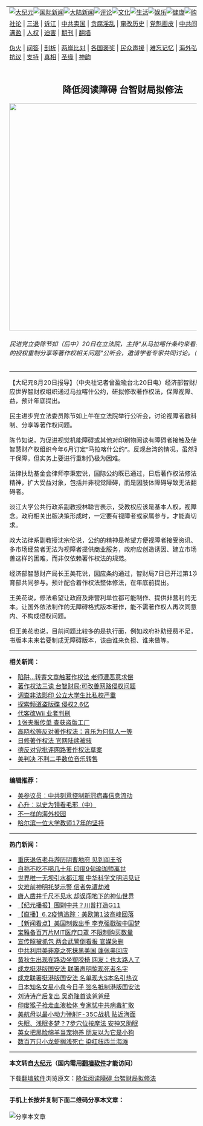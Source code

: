 <a name="1" id="1" target="_blank"></a><span id="1"></span>
<table align=center border="0"><tr><td colspan="2" VALIGN=TOP><a href="https://github.com/im2706/djy/blob/master/gb/nsc413.md#1"><img src="https://raw.githubusercontent.com/im2706/www/master/t/djy/1.jpg" title="大纪元"></a><a href="https://github.com/im2706/djy/blob/master/gb/n24hr.md#1"><img src="https://raw.githubusercontent.com/im2706/www/master/t/djy/3.jpg" title="国际新闻"></a><a href="https://github.com/im2706/djy/blob/master/gb/nsc413.md#1"><img src="https://raw.githubusercontent.com/im2706/www/master/t/djy/4.jpg" title="大陆新闻"></a><a href="https://github.com/im2706/djy/blob/master/gb/news392.md#1"><img src="https://raw.githubusercontent.com/im2706/www/master/t/djy/5.jpg" title="评论"></a><a href="https://github.com/im2706/djy/blob/master/gb/news2007.md#1"><img src="https://raw.githubusercontent.com/im2706/www/master/t/djy/6.jpg" title="文化"></a><a href="https://github.com/im2706/djy/blob/master/gb/news2008.md#1"><img src="https://raw.githubusercontent.com/im2706/www/master/t/djy/7.jpg" title="生活"></a><a href="https://github.com/im2706/djy/blob/master/gb/ncyule.md#1"><img src="https://raw.githubusercontent.com/im2706/www/master/t/djy/8.jpg" title="娱乐"></a><a href="https://github.com/im2706/djy/blob/master/gb/nsc1002.md#1"><img src="https://raw.githubusercontent.com/im2706/www/master/t/djy/9.jpg" title="健康"><a href="https://www.youlucky.com"><img src="https://raw.githubusercontent.com/im2706/www/master/t/djy/10.jpg" title="购物"></a><a href="https://donate.epochtimes.com/?utm_medium=epochtimes&utm_source=referral&utm_campaign=donate_button_djyarticleheader"><img src="https://raw.githubusercontent.com/im2706/www/master/t/djy/12.jpg" title="捐款"></a></td></tr>
<tr><td colspan="2" VALIGN=TOP><a target="_blank" href="https://github.com/im2706/djy/blob/master/gb/9p.md#1">社论</a> | <a target="_blank" href="https://github.com/im2706/djy/blob/master/gb/nf5657.md#1">三退</a> | <a target="_blank" href="https://github.com/im2706/djy/blob/master/gb/nf6124.md#1">诉江</a> | <a target="_blank" href="https://github.com/im2706/djy/blob/master/gb/nf1176117.md#1">中共卖国</a> | <a target="_blank" href="https://github.com/im2706/djy/blob/master/gb/nf5773.md#1">贪腐淫乱</a> | <a target="_blank" href="https://github.com/im2706/djy/blob/master/gb/nf1176115.md#1">窜改历史</a> | <a target="_blank" href="https://github.com/im2706/djy/blob/master/gb/nf1176107.md#1">党魁画皮</a> | <a target="_blank" href="https://github.com/im2706/djy/blob/master/gb/nf1320400.md#1">中共间谍</a> | <a target="_blank" href="https://github.com/im2706/djy/blob/master/gb/nf1176114.md#1">破坏传统</a> | <a target="_blank" href="https://github.com/im2706/ntdtv/blob/master/gb/prog447_1.md#1">恶贯满盈</a> | <a target="_blank" href="https://github.com/im2706/djy/blob/master/gb/ncid278.md#1">人权</a> | <a target="_blank" href="https://github.com/im2706/djy/blob/master/gb/nf1176111.md#1">迫害</a> | <a target="_blank" href="https://gitlab.com/szzdlab/mh-qikan/blob/master/README.md#1">期刊</a> | <a target="_blank" href="https://github.com/im2706/www/blob/master/README.md?zsrh#8">翻墙</a></p><p><a target="_blank" href="https://github.com/im2706/djy/blob/master/gb/nf5562.md#1">伪火</a> | <a target="_blank" href="https://github.com/im2706/djy/blob/master/gb/nf4378.md#1">问答</a> | <a target="_blank" href="https://github.com/im2706/djy/blob/master/gb/nf5792.md#1">剖析</a> | <a target="_blank" href="https://github.com/im2706/djy/blob/master/gb/nf5735.md#1">两岸比对</a> | <a target="_blank" href="https://github.com/im2706/djy/blob/master/gb/nf6119.md#1">各国褒奖</a> | <a target="_blank" href="https://github.com/im2706/djy/blob/master/gb/nf6120.md#1">民众声援</a> | <a target="_blank" href="https://github.com/im2706/djy/blob/master/gb/nf1188594.md#1">难忘记忆</a> | <a target="_blank" href="https://github.com/im2706/djy/blob/master/gb/nf3180.md#1">海外弘传</a> | <a target="_blank" href="https://github.com/im2706/djy/blob/master/gb/nf5410.md#1">万人上访</a> | <a target="_blank" href="https://github.com/im2706/ntdtv/blob/master/gb/prog1530_1.md#1">和平抗议</a> | <a target="_blank" href="https://github.com/im2706/djy/blob/master/gb/nf4386.md#1">支持</a> | <a target="_blank" href="https://github.com/im2706/djy/blob/master/gb/nf4389.md#1">真相</a> | <a target="_blank" href="https://github.com/im2706/djy/blob/master/gb/nf5790.md#1">圣缘</a> | <a target="_blank" href="https://github.com/im2706/djy/blob/master/gb/nf4786.md#1">神韵</a></td></tr>
<tr><td VALIGN=TOP width="626"><h2 align=center>降低阅读障碍  台智财局拟修法</h2>
<img width="600" src="https://i.epochtimes.com/assets/uploads/2013/08/1308200345491758-600x400.jpg" />
<h6>民进党立委陈节如（后中）20日在立法院，主持“从马拉喀什条约来看视障者教科书的授权重制分享等著作权相关问题”公听会，邀请学者专家共同讨论。（中央社）
</h6>
<hr>
<p>【大纪元8月20日报导】（中央社记者曾盈瑜台北20日电）经济部智财局今天说，因应世界智财权组织通过马拉喀什公约，研拟修改<ahref="https://github.com/im2706/djy/blob/master/gb/tag/%E8%91%97%E4%BD%9C%E6%9D%83%E6%B3%95.md#1">著作权法</a>，保障<ahref="https://github.com/im2706/djy/blob/master/gb/tag/%E8%A7%86%E9%9A%9C.md#1">视障</a>、阅读障碍者权益，预计年底提出。</p>
<p>民主进步党立法委员陈节如上午在立法院举行公听会，讨论<ahref="https://github.com/im2706/djy/blob/master/gb/tag/%E8%A7%86%E9%9A%9C.md#1">视障</a>者<ahref="https://github.com/im2706/djy/blob/master/gb/tag/%E6%95%99%E7%A7%91%E4%B9%A6.md#1">教科书</a>的授权、重制、分享等著作权问题。</p>
<p>陈节如说，为促进视觉机能障碍或其他对印刷物阅读有障碍者接触及使用著作，世界智慧财产权组织今年6月订定“马拉喀什公约”。反观台湾的情况，虽然<ahref="https://github.com/im2706/djy/blob/master/gb/tag/%E8%91%97%E4%BD%9C%E6%9D%83%E6%B3%95.md#1">著作权法</a>有若干保障，但实务上要进行重制仍极为困难。</p>
<p>法律扶助基金会律师李秉宏说，国际公约既已通过，日后著作权法<ahref="https://github.com/im2706/djy/blob/master/gb/tag/%E4%BF%AE%E6%B3%95.md#1">修法</a>应该比照公约精神，扩大受益对象，包括并非视觉障碍，而是因肢体障碍导致无法翻书、有阅读障碍者。</p>
<p>淡江大学公共行政系副教授林聪吉表示，受教权应该是基本人权，<ahref="https://github.com/im2706/djy/blob/master/gb/tag/%E8%A7%86%E9%9A%9C%E8%80%85.md#1">视障者</a>一定要有书念。政府相关出版决策形成时，一定要有视障者或家属参与，才能真切了解视障者需求。</p>
<p>政大法律系副教授沈宗伦说，公约的精神是希望方便<ahref="https://github.com/im2706/djy/blob/master/gb/tag/%E8%A7%86%E9%9A%9C%E8%80%85.md#1">视障者</a>接受资讯、受教育。但很多市场经营者无法为视障者提供商业服务，政府应创造诱因、建立市场，才能逐步改善这样的困难，而非仅依赖著作权法的规范。</p>
<p>经济部智慧财产局长王美花说，因应条约通过，智财局7日已开过第1次会议，邀请教育部共同参与。预计配合着作权法整体<ahref="https://github.com/im2706/djy/blob/master/gb/tag/%E4%BF%AE%E6%B3%95.md#1">修法</a>，在年底前提出。</p>
<p>王美花说，修法希望让政府及非营利单位都可能制作、提供非营利的无障碍格式版本。让国外依法制作的无障碍格式版本著作，能不需著作权人再次同意，直接输入国内、不构成侵权问题。</p>
<p>但王美花也说，目前问题比较多的是执行面，例如政府补助经费不足，出版商的<ahref="https://github.com/im2706/djy/blob/master/gb/tag/%E6%95%99%E7%A7%91%E4%B9%A6.md#1">教科书</a>版本未来若要制成无障碍版本，该由谁来负担、谁来做等。</p>

<hr>


<strong>相关新闻：</strong>
<li><a href="https://github.com/im2706/djy/blob/master/gb/9/3/25/n2473795.md#1">陷阱…转寄文章触著作权法 老师遭恶意求偿</a></li>
<li><a href="https://github.com/im2706/djy/blob/master/gb/9/4/21/n2501804.md#1">著作权法三读  台智财局:可改善网路侵权问题</a></li>
<li><a href="https://github.com/im2706/djy/blob/master/gb/9/11/26/n2735238.md#1">调查非法影印 公立大学生比私校严重</a></li>
<li><a href="https://github.com/im2706/djy/blob/master/gb/10/2/5/n2810914.md#1">探索频道盗版碟 侵权2.6亿</a></li>
<li><a href="https://github.com/im2706/djy/blob/master/gb/10/4/20/n2882347.md#1">代客改Wii  业者判刑</a></li>
<li><a href="https://github.com/im2706/djy/blob/master/gb/10/6/13/n2936529.md#1">1张夹报传单  查获盗版工厂</a></li>
<li><a href="https://github.com/im2706/djy/blob/master/gb/12/4/9/n3561032.md#1">高晓松等反对著作权法：音乐为何低人一等</a></li>
<li><a href="https://github.com/im2706/djy/blob/master/gb/12/6/27/n3621972.md#1">日修著作权法  官网陆续被骇</a></li>
<li><a href="https://github.com/im2706/djy/blob/master/gb/12/9/3/n3674003.md#1">德反对党批评网路著作权法草案</a></li>
<li><a href="https://github.com/im2706/djy/blob/master/gb/13/4/2/n3836876.md#1">美判决 不利二手数位音乐转售</a></li>
<hr>


<strong>编辑推荐：</strong>
<li><a href="https://github.com/onzhi266/djy/blob/master/gb/20/2/22/n11887949.md#1">美参议员：中共刻意控制新冠病毒信息流动</a></li>
<li><a href="https://github.com/tsiac2612/djy/blob/master/gb/18/4/17/n10309909.md#1" target="_blank">心升：以史为镜看毛邪（中）</a></li><li><a href="https://github.com/im2706/djy/blob/master/gb/18/6/9/n10469652.md?dfh#1" target="_blank">不一样的海外校园</a></li><li><a href="https://github.com/tsiac2612/djy/blob/master/gb/16/11/20/n8510885.md#1" target="_blank">哈尔滨一位大学教师17年的坚持</a></li>
<hr>

<strong>热门新闻：</strong>
<li><a href="https://github.com/im2706/djy/blob/master/gb/20/5/31/n12149532.md#1">重庆退伍老兵游历阴曹地府 见到阎王爷</a></li>
<li><a href="https://github.com/im2706/djy/blob/master/gb/20/5/29/n12145861.md#1">自称不吃不喝几十年 印度9旬瑜珈师离世</a></li>
<li><a href="https://github.com/im2706/djy/blob/master/gb/20/5/22/n12128808.md#1">世界唯一无坝引水都江堰  中华科学文明活见证</a></li>
<li><a href="https://github.com/im2706/djy/blob/master/gb/20/4/18/n12042366.md#1">灾难前神明托梦示警 信者免遭劫难</a></li>
<li><a href="https://github.com/im2706/djy/blob/master/gb/20/5/29/n12146535.md#1">唐人凿井千尺不见水 却误闯地下的神仙世界</a></li>
<li><a href="https://github.com/im2706/djy/blob/master/gb/20/6/3/n12156669.md#1">【纪元播报】围剿中共？川普打造G11</a></li>
<li><a href="https://github.com/im2706/djy/blob/master/gb/20/6/2/n12155245.md#1">【直播】6.2疫情追踪：美欧第1波高峰回落</a></li>
<li><a href="https://github.com/im2706/djy/blob/master/gb/20/6/2/n12156207.md#1">【新闻看点】美国制裁出手 李克强戳破中国梦</a></li>
<li><a href="https://github.com/im2706/djy/blob/master/gb/20/6/1/n12151299.md#1">宝雅备百万片MIT医疗口罩 不限制购买数量</a></li>
<li><a href="https://github.com/im2706/djy/blob/master/gb/20/6/1/n12153549.md#1">宣传照被抓包 两会武警倒看报 官媒急删</a></li>
<li><a href="https://github.com/im2706/djy/blob/master/gb/20/6/1/n12151330.md#1">中共利用美非裔之死抹黑美国 蓬佩奥回应</a></li>
<li><a href="https://github.com/im2706/djy/blob/master/gb/20/6/2/n12155025.md#1">黄秋生出现在路边坐塑胶椅 网友：也太路人了</a></li>
<li><a href="https://github.com/im2706/djy/blob/master/gb/20/5/31/n12150559.md#1">成龙挺港版国安法 联署声明惊现死者名字</a></li>
<li><a href="https://github.com/im2706/djy/blob/master/gb/20/5/31/n12150886.md#1">成龙联署挺港版国安法 名单现大S本名引热议</a></li>
<li><a href="https://github.com/im2706/djy/blob/master/gb/20/6/1/n12153202.md#1">日本知名女星小泉今日子 签名抵制港版国安法</a></li>
<li><a href="https://github.com/im2706/djy/blob/master/gb/20/5/31/n12150765.md#1">刘诗诗产后复出 吴奇隆首谈爸爸经</a></li>
<li><a href="https://github.com/im2706/djy/blob/master/gb/20/5/31/n12149602.md#1">印度猴子抢走血液检体 专家忧中共病毒扩散</a></li>
<li><a href="https://github.com/im2706/djy/blob/master/gb/20/6/1/n12151903.md#1">美航母以最小动力弹射F-35C战机 贴近海面</a></li>
<li><a href="https://github.com/im2706/djy/blob/master/gb/20/5/29/n12146653.md#1">失眠、浅眠多梦？7步穴位按摩法 安神又助眠</a></li>
<li><a href="https://github.com/im2706/djy/blob/master/gb/20/5/31/n12149739.md#1">英女把黑脸绵羊当宠物养 朋友以为它是小狗</a></li>
<li><a href="https://github.com/im2706/djy/blob/master/gb/20/6/1/n12151575.md#1">数百万只小龙虾搁浅死亡 染红纽西兰海滩</a></li>
<hr>

<strong>本文转自<a href="https://www.epochtimes.com">大纪元</a>（国内需用<a href="https://github.com/im2706/www/blob/master/README.md#8">翻墙软件</a>才能访问）</strong><p>下载<a href="https://github.com/im2706/www/blob/master/README.md#8">翻墙软件</a>浏览原文：<a href="https://www.epochtimes.com/gb/13/8/20/n3945031.htm">降低阅读障碍  台智财局拟修法</a></p><hr>

<strong>手机上长按并复制下面二维码分享本文章：</strong><br><br><img src="http://d1p1.ip.zn2.us/v.php?action=qrcode&url=https://github.com/im2706/djy/blob/master/gb/13/8/20/n3945031.md%231" title="分享本文章"></td><td VALIGN=TOP><a href="https://github.com/im2706/djy/blob/master/gb/16/1/21/n4622075.md?dfh#1" target="_blank"><img src="https://raw.githubusercontent.com/im2706/djy/master/gb/300/wei-f1.jpg" title="中共的伪火骗局"  alt="中共的伪火骗局"></a><br><a href="https://github.com/im2706/www/blob/master/README.md?dfh#9" target="_blank"><img src="https://raw.githubusercontent.com/im2706/djy/master/gb/300/yong-h.jpg" title="永恒的见证"  alt="永恒的见证"></a><br><a href="https://github.com/im2706/djy/blob/master/gb/13/9/29/n3974789.md?dfh#1" target="_blank"><img src="https://raw.githubusercontent.com/im2706/djy/master/gb/300/shang-lnz.jpg" title="善良女子被中共投男牢"  alt="善良女子被中共投男牢"></a><br><a href="https://github.com/im2706/djy/blob/master/gb/16/3/16/n4663449.md?dfh#1" target="_blank"><img src="https://raw.githubusercontent.com/im2706/djy/master/gb/300/huo-z3.jpg" title="警卫目击活摘器官"  alt="警卫目击活摘器官"></a><br><a href="https://github.com/im2706/djy/blob/master/gb/16/8/7/n8177641.md?dfh#1" target="_blank"><img src="https://raw.githubusercontent.com/im2706/djy/master/gb/300/huo-z4.jpg" title="证人描述活摘恐怖"  alt="证人描述活摘恐怖"></a><br><a href="https://github.com/im2706/djy/blob/master/gb/10/4/19/n2881569.md?dfh#1" target="_blank"><img src="https://raw.githubusercontent.com/im2706/djy/master/gb/300/huo-z1.jpg" title="揭开活摘器官黑幕"  alt="揭开活摘器官黑幕"></a><br><a href="https://github.com/im2706/djy/blob/master/gb/10/11/7/n3077476.md?dfh#1" target="_blank"><img src="https://raw.githubusercontent.com/im2706/djy/master/gb/300/ma-ks.jpg" title="马克思的成魔之路"  alt="马克思的成魔之路"></a><br><a href="https://github.com/im2706/djy/blob/master/gb/14/6/9/n4173977.md?dfh#1" target="_blank"><img src="https://raw.githubusercontent.com/im2706/djy/master/gb/300/chang-zs.jpg" title="藏字石 蕴天机"  alt="藏字石 蕴天机"></a><br><a href="https://github.com/im2706/djy/blob/master/gb/18/5/10/n10381511.md?dfh#1" target="_blank"><img src="https://raw.githubusercontent.com/im2706/djy/master/gb/300/st1.jpg" title="关注3亿人三退"  alt="关注3亿人三退"></a><br><a href="https://github.com/im2706/djy/blob/master/gb/18/3/21/n10237682.md?dfh#1" target="_blank"><img src="https://raw.githubusercontent.com/im2706/djy/master/gb/300/jie-t.jpg" title="解体中共复兴中华"  alt="解体中共复兴中华"></a><br><a href="https://github.com/im2706/djy/blob/master/gb/9/2/9/n2422991.md?dfh#1" target="_blank"><img src="https://raw.githubusercontent.com/im2706/djy/master/gb/300/gao-zs.jpg" title="中共迫害良心律师"  alt="中共迫害良心律师"></a><br><a href="https://github.com/im2706/djy/blob/master/gb/18/12/9/n10900044.md?dfh#1" target="_blank"><img src="https://raw.githubusercontent.com/im2706/djy/master/gb/300/sj1.jpg" title="303万人举报江泽民"  alt="303万人举报江泽民"></a><br><a href="https://github.com/im2706/djy/blob/master/gb/18/8/28/n10672014.md?dfh#1" target="_blank"><img src="https://raw.githubusercontent.com/im2706/djy/master/gb/300/sj2.jpg" title="这些官员为何起诉江泽民"  alt="这些官员为何起诉江泽民"></a><br><a href="https://github.com/im2706/djy/blob/master/gb/8/12/18/n2367165.md?dfh#1" target="_blank"><img src="https://raw.githubusercontent.com/im2706/djy/master/gb/300/liangan.jpg" title="海峡两岸的强烈对比"  alt="海峡两岸的强烈对比"></a><br><a href="https://github.com/im2706/djy/blob/master/gb/15/12/10/n4593139.md?dfh#1" target="_blank"><img src="https://raw.githubusercontent.com/im2706/djy/master/gb/300/jia-ndzl.jpg" title="加拿大总理的贺信"  alt="加拿大总理的贺信"></a><br><a href="https://github.com/im2706/djy/blob/master/gb/11/6/17/n3289382.md?dfh#1" target="_blank"><img src="https://raw.githubusercontent.com/im2706/djy/master/gb/300/xiao-wd.jpg" title="探寻真相兼听则明"  alt="探寻真相兼听则明"></a><br><a href="https://github.com/im2706/djy/blob/master/gb/18/10/27/n10812623.md?dfh#1" target="_blank"><img src="https://raw.githubusercontent.com/im2706/djy/master/gb/300/yindu.jpg" title="印度媒体报道东方"  alt="印度媒体报道东方"></a><br><a href="https://github.com/im2706/djy/blob/master/gb/18/6/9/n10469652.md?dfh#1" target="_blank"><img src="https://raw.githubusercontent.com/im2706/djy/master/gb/300/xie-j.jpg" title="不一样的海外校园"  alt="不一样的海外校园"></a><br><a href="https://github.com/im2706/djy/blob/master/gb/7/4/5/n1669415.md?dfh#1" target="_blank"><img src="https://raw.githubusercontent.com/im2706/djy/master/gb/300/li-up.jpg" title="从大师到徒弟的传奇"  alt="从大师到徒弟的传奇"></a><br><a href="https://github.com/im2706/djy/blob/master/gb/17/5/26/n9191512.md?dfh#1" target="_blank"><img src="https://raw.githubusercontent.com/im2706/djy/master/gb/300/zfl2.jpg" title="亿万人与东方一本奇书"  alt="亿万人与东方一本奇书"></a><br><a href="https://github.com/im2706/djy/blob/master/gb/13/11/27/n4020290.md?dfh#1" target="_blank"><img src="https://raw.githubusercontent.com/im2706/djy/master/gb/300/zhen-h.jpg" title="大陆见不到的震撼场面"  alt="大陆见不到的震撼场面"></a><br><a href="https://github.com/im2706/djy/blob/master/gb/15/7/17/n4482910.md?dfh#1" target="_blank"><img src="https://raw.githubusercontent.com/im2706/djy/master/gb/300/dalu-sk.jpg" title="人心向善 大陆当初盛况"  alt="人心向善 大陆当初盛况"></a><br><a href="https://github.com/im2706/djy/blob/master/gb/19/1/5/n10955468.md?dfh#1" target="_blank"><img src="https://raw.githubusercontent.com/im2706/djy/master/gb/300/zfl1.jpg" title="追寻真理 这书讲什么"  alt="追寻真理 这书讲什么"></a><br><a href="https://github.com/im2706/www/blob/master/README.md?dfh#1" target="_blank"><img src="https://raw.githubusercontent.com/im2706/djy/master/gb/300/fq1.jpg" title="下载免费翻墙软件"  alt="下载免费翻墙软件"></a><br></td></tr></table>
